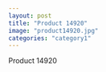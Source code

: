 ```yaml
---
layout: post
title: "Product 14920"
image: "product14920.jpg"
categories: "category1"
---
```

Product 14920
